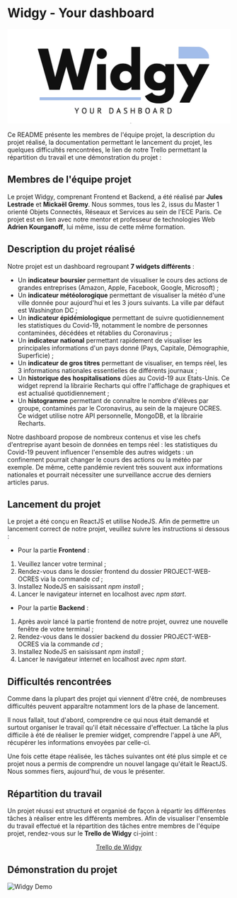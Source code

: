 # Widgy - Your dashboard

![picture](frontend/src/image/Logo.png)

Ce README présente les membres de l'équipe projet, la description du projet réalisé, la documentation permettant le lancement du projet, les quelques difficultés rencontrées, le lien de notre Trello permettant la répartition du travail et une démonstration du projet :

## Membres de l'équipe projet

Le projet Widgy, comprenant Frontend et Backend, a été réalisé par <b>Jules Lestrade</b> et <b>Mickaël Gremy</b>. Nous sommes, tous les 2, issus du Master 1 orienté Objets Connectés, Réseaux et Services au sein de l'ECE Paris. Ce projet est en lien avec notre mentor et professeur de technologies Web <b>Adrien Kourganoff</b>, lui même, issu de cette même formation.

## Description du projet réalisé

Notre projet est un dashboard regroupant <b>7 widgets différents</b> :

- Un <b>indicateur boursier</b> permettant de visualiser le cours des actions de grandes entreprises (Amazon, Apple, Facebook, Google, Microsoft) ;
- Un <b>indicateur météolorogique</b> permettant de visualiser la météo d'une ville donnée pour aujourd'hui et les 3 jours suivants. La ville par défaut est Washington DC ;
- Un <b>indicateur épidémiologique</b> permettant de suivre quotidiennement les statistiques du Covid-19, notamment le nombre de personnes contaminées, décédées et rétablies du Coronavirus ;
- Un <b>indicateur national</b> permettant rapidement de visualiser les principales informations d'un pays donné (Pays, Capitale, Démographie, Superficie) ;
- Un <b>indicateur de gros titres</b> permettant de visualiser, en temps réel, les 3 informations nationales essentielles de différents journaux ;
- Un <b>historique des hospitalisations</b> dûes au Covid-19 aux Etats-Unis. Ce widget reprend la librairie Recharts qui offre l'affichage de graphiques et est actualisé quotidiennement ;
- Un <b>histogramme</b> permettant de connaître le nombre d'élèves par groupe, contaminés par le Coronavirus, au sein de la majeure OCRES. Ce widget utilise notre API personnelle, MongoDB, et la librairie Recharts.

Notre dashboard propose de nombreux contenus et vise les chefs d'entreprise ayant besoin de données en temps réel : les statistiques du Covid-19 peuvent influencer l'ensemble des autres widgets : un confinement pourrait changer le cours des actions ou la météo par exemple. De même, cette pandémie revient très souvent aux informations nationales et pourrait nécessiter une surveillance accrue des derniers articles parus.

## Lancement du projet

Le projet a été conçu en ReactJS et utilise NodeJS. Afin de permettre un lancement correct de notre projet, veuillez suivre les instructions si dessous :

- Pour la partie <b>Frontend</b> :
1. Veuillez lancer votre terminal ;
2. Rendez-vous dans le dossier frontend du dossier PROJECT-WEB-OCRES via la commande <i>cd</i> ;
3. Installez NodeJS en saisissant <i>npm install</i> ;
4. Lancer le navigateur internet en localhost avec <i>npm start</i>.

- Pour la partie <b>Backend</b> :
1. Après avoir lancé la partie frontend de notre projet, ouvrez une nouvelle fenêtre de votre terminal ;
2. Rendez-vous dans le dossier backend du dossier PROJECT-WEB-OCRES via la commande <i>cd</i> ;
3. Installez NodeJS en saisissant <i>npm install</i> ;
4. Lancer le navigateur internet en localhost avec <i>npm start</i>.

## Difficultés rencontrées

Comme dans la plupart des projet qui viennent d'être créé, de nombreuses difficultés peuvent apparaître notamment lors de la phase de lancement.

Il nous fallait, tout d'abord, comprendre ce qui nous était demandé et surtout organiser le travail qu'il était nécessaire d'effectuer. La tâche la plus difficile à été de réaliser le premier widget, comprendre l'appel à une API, récupérer les informations envoyées par celle-ci.

Une fois cette étape réalisée, les tâches suivantes ont été plus simple et ce projet nous a permis de comprendre un nouvel langage qu'était le ReactJS. Nous sommes fiers, aujourd'hui, de vous le présenter.

## Répartition du travail

Un projet réussi est structuré et organisé de façon à répartir les différentes tâches à réaliser entre les différents membres. Afin de visualiser l'ensemble du travail effectué et la répartition des tâches entre membres de l'équipe projet, rendez-vous sur le <b>Trello de Widgy</b> ci-joint : 

<p align="center">
 <a href="https://trello.com/b/Hjukhlm3/widgy">Trello de Widgy</a>
</p>

## Démonstration du projet

![Widgy Demo](frontend/src/image/widgy.gif)
